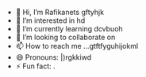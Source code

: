 - 👋 Hi, I’m Rafikanets gftyhjk
- 👀 I’m interested in hd
- 🌱 I’m currently learning dcvbuoh
- 💞️ I’m looking to collaborate on 
- 📫 How to reach me ...gtftfyguhijokml
- 😄 Pronouns: |)rgkkiwd
- ⚡ Fun fact: .
<!---
Rafikanets/Rafikanets is a ✨ special ✨ repository because its `README.md` (this file) appears on your GitHub profile.
You can click the Preview link to take a look at your changes
